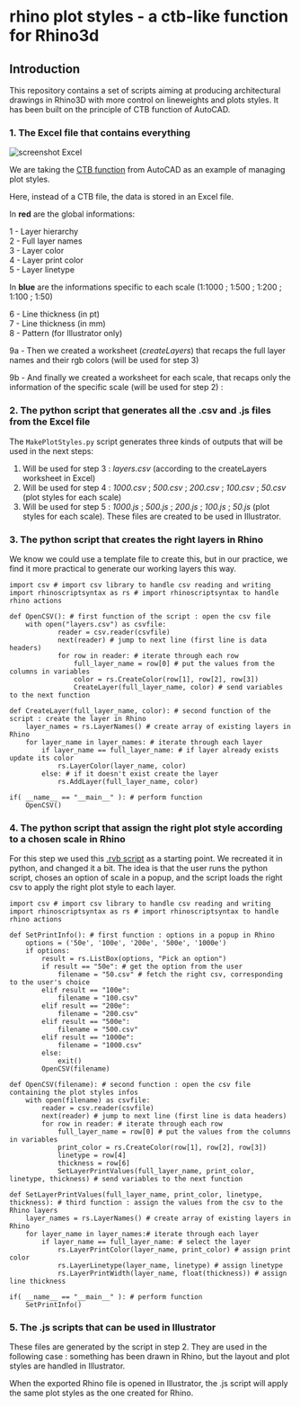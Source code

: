 # rhino plot styles - a ctb-like function for Rhino3d

## Introduction

This repository contains a set of scripts aiming at producing architectural drawings in Rhino3D with more control on lineweights and plots styles. It has been built on the principle of CTB function of AutoCAD.

### 1. The Excel file that contains everything

![screenshot Excel](https://gitlab.com/mlav.land/rhinoplotstyles/-/raw/master/images/screenShotXLS-1.jpg)

We are taking the [CTB function](https://www.landfx.com/docs/cad-basics/plotting/item/2482-ctb.html) from AutoCAD as an example of managing plot styles.

Here, instead of a CTB file, the data is stored in an Excel file.

In **red** are the global informations:

1 - Layer hierarchy  
2 - Full layer names  
3 - Layer color  
4 - Layer print color  
5 - Layer linetype

In **blue** are the informations specific to each scale (1:1000 ; 1:500 ; 1:200 ; 1:100 ; 1:50)

6 - Line thickness (in pt)  
7 - Line thickness (in mm)  
8 - Pattern (for Illustrator only)  

9a - Then we created a worksheet (*createLayers*) that recaps the full layer names and their rgb colors (will be used for step 3)

9b - And finally we created a worksheet for each scale, that recaps only the information of the specific scale (will be used for step 2) :

### 2. The python script that generates all the .csv and .js files from the Excel file

The `MakePlotStyles.py` script generates three kinds of outputs that will be used in the next steps:

1. Will be used for step 3 : *layers.csv* (according to the createLayers worksheet in Excel)
2. Will be used for step 4 : *1000.csv* ; *500.csv* ; *200.csv* ; *100.csv* ; *50.csv* (plot styles for each scale)
3. Will be used for step 5 : *1000.js* ; *500.js* ; *200.js* ; *100.js* ; *50.js* (plot styles for each scale). These files are created to be used in Illustrator.

### 3. The python script that creates the right layers in Rhino
We know we could use a template file to create this, but in our practice, we find it more practical to generate our working layers this way.

```
import csv # import csv library to handle csv reading and writing
import rhinoscriptsyntax as rs # import rhinoscriptsyntax to handle rhino actions

def OpenCSV(): # first function of the script : open the csv file 
	with open("layers.csv") as csvfile:
			reader = csv.reader(csvfile)
			next(reader) # jump to next line (first line is data headers)
			for row in reader: # iterate through each row
				full_layer_name = row[0] # put the values from the columns in variables 
				color = rs.CreateColor(row[1], row[2], row[3])
				CreateLayer(full_layer_name, color) # send variables to the next function

def CreateLayer(full_layer_name, color): # second function of the script : create the layer in Rhino
	layer_names = rs.LayerNames() # create array of existing layers in Rhino
	for layer_name in layer_names: # iterate through each layer
		if layer_name == full_layer_name: # if layer already exists update its color
			rs.LayerColor(layer_name, color)
		else: # if it doesn't exist create the layer
			rs.AddLayer(full_layer_name, color)

if( __name__ == "__main__" ): # perform function
	OpenCSV()
```

### 4. The python script that assign the right plot style according to a chosen scale in Rhino
For this step we used this [.rvb script](https://wiki.mcneel.com/acadplot2rhino) as a starting point. We recreated it in python, and changed it a bit.
The idea is that the user runs the python script, choses an option of scale in a popup, and the script loads the right csv to apply the right plot style to each layer.
```
import csv # import csv library to handle csv reading and writing
import rhinoscriptsyntax as rs # import rhinoscriptsyntax to handle rhino actions

def SetPrintInfo(): # first function : options in a popup in Rhino
	options = ('50e', '100e', '200e', '500e', '1000e')
	if options:
		result = rs.ListBox(options, "Pick an option")
		if result == "50e": # get the option from the user
			filename = "50.csv" # fetch the right csv, corresponding to the user's choice
		elif result == "100e":
			filename = "100.csv"
		elif result == "200e":
			filename = "200.csv"
		elif result == "500e":
			filename = "500.csv"
		elif result == "1000e":
			filename = "1000.csv"
		else:
			exit()
		OpenCSV(filename)

def OpenCSV(filename): # second function : open the csv file containing the plot styles infos	
	with open(filename) as csvfile:
		reader = csv.reader(csvfile)
		next(reader) # jump to next line (first line is data headers)
		for row in reader: # iterate through each row
			full_layer_name = row[0] # put the values from the columns in variables
			print_color = rs.CreateColor(row[1], row[2], row[3])
			linetype = row[4]
			thickness = row[6]
			SetLayerPrintValues(full_layer_name, print_color, linetype, thickness) # send variables to the next function

def SetLayerPrintValues(full_layer_name, print_color, linetype, thickness): # third function : assign the values from the csv to the Rhino layers
	layer_names = rs.LayerNames() # create array of existing layers in Rhino
	for layer_name in layer_names:# iterate through each layer
		if layer_name == full_layer_name: # select the layer
			rs.LayerPrintColor(layer_name, print_color) # assign print color
			rs.LayerLinetype(layer_name, linetype) # assign linetype
			rs.LayerPrintWidth(layer_name, float(thickness)) # assign line thickness

if( __name__ == "__main__" ): # perform function
	SetPrintInfo()
```

### 5. The .js scripts that can be used in Illustrator
These files are generated by the script in step 2. They are used in the following case : something has been drawn in Rhino, but the layout and plot styles are handled in Illustrator.

When the exported Rhino file is opened in Illustrator, the .js script will apply the same plot styles as the one created for Rhino.